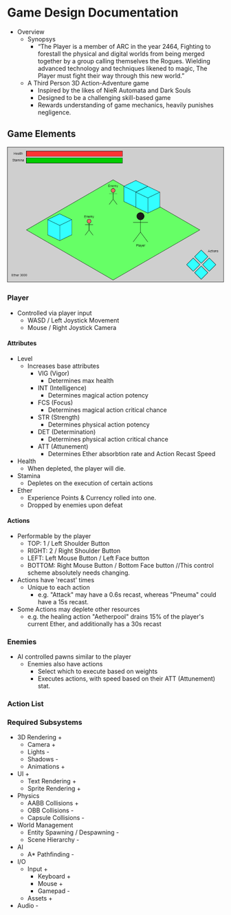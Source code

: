 # Game Design Documentation

- Overview
    - Synopsys
        - “The Player is a member of ARC in the year 2464, Fighting to forestall the physical and digital worlds from being merged together by a group calling themselves the Rogues. Wielding advanced technology and techniques likened to magic, The Player must fight their way through this new world.”
    - A Third Person 3D Action-Adventure game
        - Inspired by the likes of NieR Automata and Dark Souls
        - Designed to be a challenging skill-based game
        - Rewards understanding of game mechanics, heavily punishes negligence.

## Game Elements
![GameElements](../Resources/GameElements.png)
### Player
- Controlled via player input
    - WASD / Left Joystick Movement
    - Mouse / Right Joystick Camera
#### Attributes
- Level
    - Increases base attributes
        - VIG (Vigor)
            - Determines max health 
        - INT (Intelligence)
            - Determines magical action potency
        - FCS (Focus)
            - Determines magical action critical chance
        - STR (Strength)
            - Determines physical action potency
        - DET (Determination)
            - Determines physical action critical chance
        - ATT (Attunement)
            - Determines Ether absorbtion rate and Action Recast Speed
- Health
    - When depleted, the player will die.
- Stamina
    - Depletes on the execution of certain actions
- Ether
    - Experience Points & Currency rolled into one. 
    - Dropped by enemies upon defeat
#### Actions
- Performable by the player
    - TOP: 1 / Left Shoulder Button
    - RIGHT: 2 / Right Shoulder Button
    - LEFT: Left Mouse Button / Left Face button
    - BOTTOM: Right Mouse Button / Bottom Face button
    //This control scheme absolutely needs changing.
- Actions have 'recast' times
    - Unique to each action
        - e.g. "Attack" may have a 0.6s recast, whereas "Pneuma" could have a 15s recast.
- Some Actions may deplete other resources
    - e.g. the healing action "Aetherpool" drains 15% of the player's current Ether, and additionally has a 30s recast
### Enemies
- AI controlled pawns similar to the player
    - Enemies also have actions
        - Select which to execute based on weights
        - Executes actions, with speed based on their ATT (Attunement) stat. 
### Action List

### Required Subsystems
- 3D Rendering +
    - Camera +
    - Lights -
    - Shadows -
    - Animations +
- UI +
    - Text Rendering +
    - Sprite Rendering +
- Physics
    - AABB Collisions +
    - OBB Collisions -
    - Capsule Collisions -
- World Management
    - Entity Spawning / Despawning -
    - Scene Hierarchy -
- AI
    - A* Pathfinding -
- I/O
    - Input +
        - Keyboard +
        - Mouse +
        - Gamepad -
    - Assets +
- Audio - 